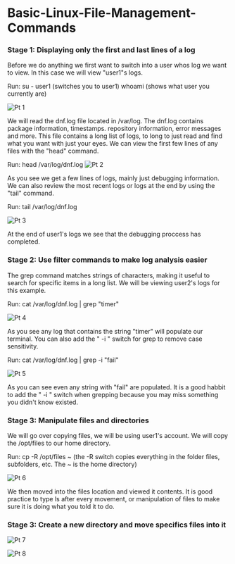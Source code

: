 # Basic-Linux-File-Management-Commands

### Stage 1: Displaying only the first and last lines of a log

Before we do anything we first want to switch into a user whos log we want to view. In this case we will view "user1"s logs.

Run:
su - user1  (switches you to user1)
whoami      (shows what user you currently are)

![Pt 1](https://github.com/Magee3/Basic-Linux-File-Management-Commands/assets/134301259/10c98ec2-6ba5-49ce-97bf-73a480b2d0c3)

We will read the dnf.log file located in  /var/log. The dnf.log contains package information, timestamps. repository information, error messages and more. This file
contains a long list of logs, to long to just read and find what you want with just your eyes. We can view the first few lines of any files with the "head" command.

Run: head /var/log/dnf.log
![Pt 2](https://github.com/Magee3/Basic-Linux-File-Management-Commands/assets/134301259/3f6ae3f7-0c65-4f5d-8488-918baf09be1b)

As you see we get a few lines of logs, mainly just debugging information. We can also review the most recent logs or logs at the end by using the "tail" command.

Run: tail /var/log/dnf.log

![Pt 3](https://github.com/Magee3/Basic-Linux-File-Management-Commands/assets/134301259/2c418b0f-f001-4cba-909e-2e7ccad04b9c)

At the end of user1's logs we see that the debugging proccess has completed.

### Stage 2: Use filter commands to make log analysis easier

The grep command matches strings of characters, making it useful to search for specific items in a long list.
We will be viewing user2's logs for this example.

Run: cat /var/log/dnf.log | grep "timer"

![Pt 4](https://github.com/Magee3/Basic-Linux-File-Management-Commands/assets/134301259/8898a23d-0d52-441a-a5eb-210cc7bb2984)

As you see any log that contains the string "timer" will populate our terminal. You can also add the " -i " switch for grep to remove case sensitivity.

Run: cat /var/log/dnf.log | grep -i "fail"

![Pt 5](https://github.com/Magee3/Basic-Linux-File-Management-Commands/assets/134301259/5553828f-46a3-4ec6-97d0-a7bb850372d1)

As you can see even any string with "fail" are populated. It is a good habbit to add the " -i " switch when grepping because you may miss something you
didn't know existed.

### Stage 3: Manipulate files and directories

We will go over copying files, we will be using user1's account. We will copy the /opt/files to our home directory.

Run: cp -R /opt/files ~    (the -R switch copies everything in the folder files, subfolders, etc. The ~ is the home directory)

![Pt 6](https://github.com/Magee3/Basic-Linux-File-Management-Commands/assets/134301259/2f9c7b2b-aed2-48e3-8026-3bb077179e3d)

We then moved into the files location and viewed it contents. It is good practice to type ls after every movement, or manipulation of files to make sure it is doing what you told it to do.

### Stage 3: Create a new directory and move specifics files into it

![Pt 7](https://github.com/Magee3/Basic-Linux-File-Management-Commands/assets/134301259/717e9a5a-7797-4cd4-a949-02573fce8e74)

![Pt 8](https://github.com/Magee3/Basic-Linux-File-Management-Commands/assets/134301259/0aa17f7a-2284-4520-87b7-132b2651afed)

